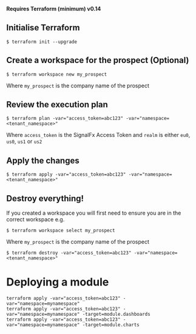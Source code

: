 **Requires Terraform (minimum) v0.14**

## Initialise Terraform

```
$ terraform init --upgrade
```

## Create a workspace for the prospect (Optional)

```
$ terraform workspace new my_prospect
```
Where `my_prospect` is the company name of the prospect

## Review the execution plan

```
$ terraform plan -var="access_token=abc123" -var="namespace=<tenant_namespace>"
```

Where `access_token` is the SignalFx Access Token and `realm` is either `eu0`, `us0`, `us1` or `us2`

## Apply the changes

```
$ terraform apply -var="access_token=abc123" -var="namespace=<tenant_namespace>"
```

## Destroy everything!

If you created a workspace you will first need to ensure you are in the correct workspace e.g.

```
$ terraform workspace select my_prospect
```
Where `my_prospect` is the company name of the prospect

```
$ terraform destroy -var="access_token=abc123" -var="namespace=<tenant_namespace>"
```

# Deploying a module

```
terraform apply -var="access_token=abc123" -var="namespace=mynamespace"
terraform apply -var="access_token=abc123" -var="namespace=mynamespace" -target=module.dashboards
terraform apply -var="access_token=abc123" -var="namespace=mynamespace" -target=module.charts
```

